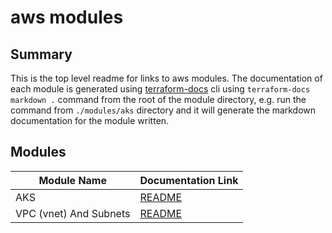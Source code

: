 # aws modules

## Summary

This is the top level readme for links to aws modules. The documentation of each module is generated using [terraform-docs](https://terraform-docs.io/user-guide/introduction/) cli using `terraform-docs markdown .` command from the root of the module directory, e.g. run the command from `./modules/aks` directory and it will generate the markdown documentation for the module written.

## Modules

| Module Name | Documentation Link |
| ----------- | ------------------ |
| AKS | [README](./aks/README.md) |
| VPC (vnet) And Subnets | [README](./vnet_and_subnets/README.md) |